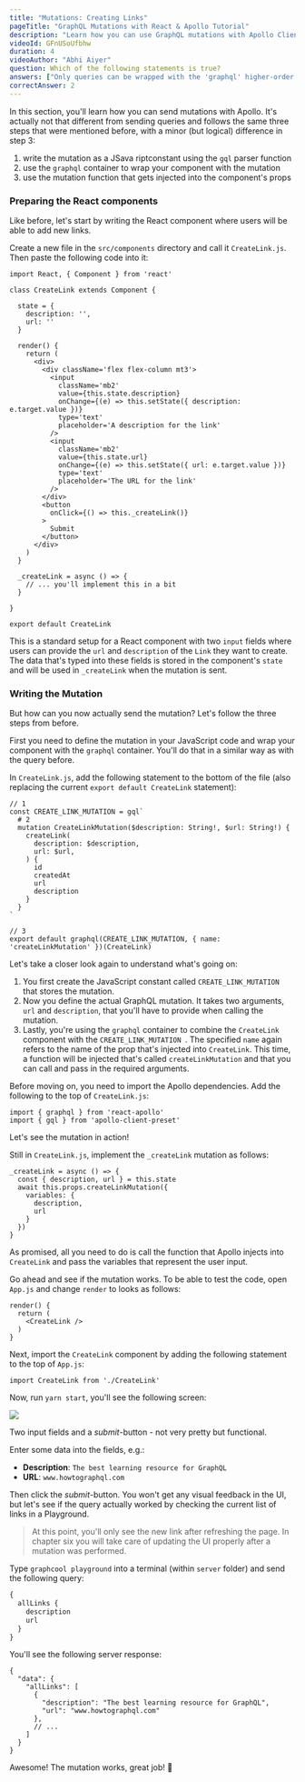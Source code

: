 ```yaml
---
title: "Mutations: Creating Links"
pageTitle: "GraphQL Mutations with React & Apollo Tutorial"
description: "Learn how you can use GraphQL mutations with Apollo Client. Use Apollo's `graphql` higher-order component to define and send mutations."
videoId: GFnUSoUfbhw
duration: 4
videoAuthor: "Abhi Aiyer"
question: Which of the following statements is true?
answers: ["Only queries can be wrapped with the 'graphql' higher-order component", "'gql' is a higher-order component from the react-apollo package", "When wrapping a component with a mutation using 'graphql', Apollo injects a function into the component's props", "GraphQL mutations never take any arguments"]
correctAnswer: 2
---
```


In this section, you'll learn how you can send mutations with Apollo. It's actually not that different from sending queries and follows the same three steps that were mentioned before, with a minor (but logical) difference in step 3:

1. write the mutation as a JSava riptconstant using the `gql` parser function
2. use the `graphql` container to wrap your component with the mutation
3. use the mutation function that gets injected into the component's props

### Preparing the React components

Like before, let's start by writing the React component where users will be able to add new links.

<Instruction>

Create a new file in the `src/components` directory and call it `CreateLink.js`. Then paste the following code into it:

```js(path=".../hackernews-react-apollo/src/components/CreateLink.js")
import React, { Component } from 'react'

class CreateLink extends Component {

  state = {
    description: '',
    url: ''
  }

  render() {
    return (
      <div>
        <div className='flex flex-column mt3'>
          <input
            className='mb2'
            value={this.state.description}
            onChange={(e) => this.setState({ description: e.target.value })}
            type='text'
            placeholder='A description for the link'
          />
          <input
            className='mb2'
            value={this.state.url}
            onChange={(e) => this.setState({ url: e.target.value })}
            type='text'
            placeholder='The URL for the link'
          />
        </div>
        <button
          onClick={() => this._createLink()}
        >
          Submit
        </button>
      </div>
    )
  }

  _createLink = async () => {
    // ... you'll implement this in a bit
  }

}

export default CreateLink
```

</Instruction>

This is a standard setup for a React component with two `input` fields where users can provide the `url` and `description` of the `Link` they want to create. The data that's typed into these fields is stored in the component's `state` and will be used in `_createLink` when the mutation is sent.

### Writing the Mutation

But how can you now actually send the mutation? Let's follow the three steps from before.

First you need to define the mutation in your JavaScript code and wrap your component with the `graphql` container. You'll do that in a similar way as with the query before.

<Instruction>

In `CreateLink.js`, add the following statement to the bottom of the file (also replacing the current `export default CreateLink` statement):

```js(path=".../hackernews-react-apollo/src/components/CreateLink.js")
// 1
const CREATE_LINK_MUTATION = gql`
  # 2
  mutation CreateLinkMutation($description: String!, $url: String!) {
    createLink(
      description: $description,
      url: $url,
    ) {
      id
      createdAt
      url
      description
    }
  }
`

// 3
export default graphql(CREATE_LINK_MUTATION, { name: 'createLinkMutation' })(CreateLink)
```

</Instruction>

Let's take a closer look again to understand what's going on:

1. You first create the JavaScript constant called `CREATE_LINK_MUTATION ` that stores the mutation.
2. Now you define the actual GraphQL mutation. It takes two arguments, `url` and `description`, that you'll have to provide when calling the mutation.  
3. Lastly, you're using the `graphql` container to combine the `CreateLink` component with the `CREATE_LINK_MUTATION `. The specified `name` again refers to the name of the prop that's injected into `CreateLink`. This time, a function will be injected that's called `createLinkMutation` and that you can call and pass in the required arguments. 

<Instruction>

Before moving on, you need to import the Apollo dependencies. Add the following to the top of `CreateLink.js`:

```js(path=".../hackernews-react-apollo/src/components/CreateLink.js")
import { graphql } from 'react-apollo'
import { gql } from 'apollo-client-preset'
```

</Instruction>

Let's see the mutation in action!

<Instruction>

Still in `CreateLink.js`, implement the `_createLink` mutation as follows:

```js(path=".../hackernews-react-apollo/src/components/CreateLink.js")
_createLink = async () => {
  const { description, url } = this.state
  await this.props.createLinkMutation({
    variables: {
      description,
      url
    }
  })
}
```

</Instruction>

As promised, all you need to do is call the function that Apollo injects into `CreateLink` and pass the variables that represent the user input. 

<Instruction>

Go ahead and see if the mutation works. To be able to test the code, open `App.js` and change `render` to looks as follows:

```js(path=".../hackernews-react-apollo/src/components/App.js")
render() {
  return (
    <CreateLink />
  )
}
```  

</Instruction>

<Instruction>

Next, import the `CreateLink` component by adding the following statement to the top of `App.js`:

```js(path=".../hackernews-react-apollo/src/components/App.js")
import CreateLink from './CreateLink'
```

</Instruction>

Now, run `yarn start`, you'll see the following screen:

![](http://imgur.com/AJNlEfj.png) 

Two input fields and a _submit_-button - not very pretty but functional.

Enter some data into the fields, e.g.:

- **Description**: `The best learning resource for GraphQL`
- **URL**: `www.howtographql.com`

Then click the _submit_-button. You won't get any visual feedback in the UI, but let's see if the query actually worked by checking the current list of links in a Playground.

> At this point, you'll only see the new link after refreshing the page. In chapter six you will take care of updating the UI properly after a mutation was performed.

Type `graphcool playground` into a terminal (within `server` folder) and send the following query:

```graphql
{
  allLinks {
    description
    url
  }
}
```

You'll see the following server response:

```js(nocopy)
{
  "data": {
    "allLinks": [
      {
        "description": "The best learning resource for GraphQL",
        "url": "www.howtographql.com"
      },
      // ...
    ]
  }
}
```

Awesome! The mutation works, great job! 💪
